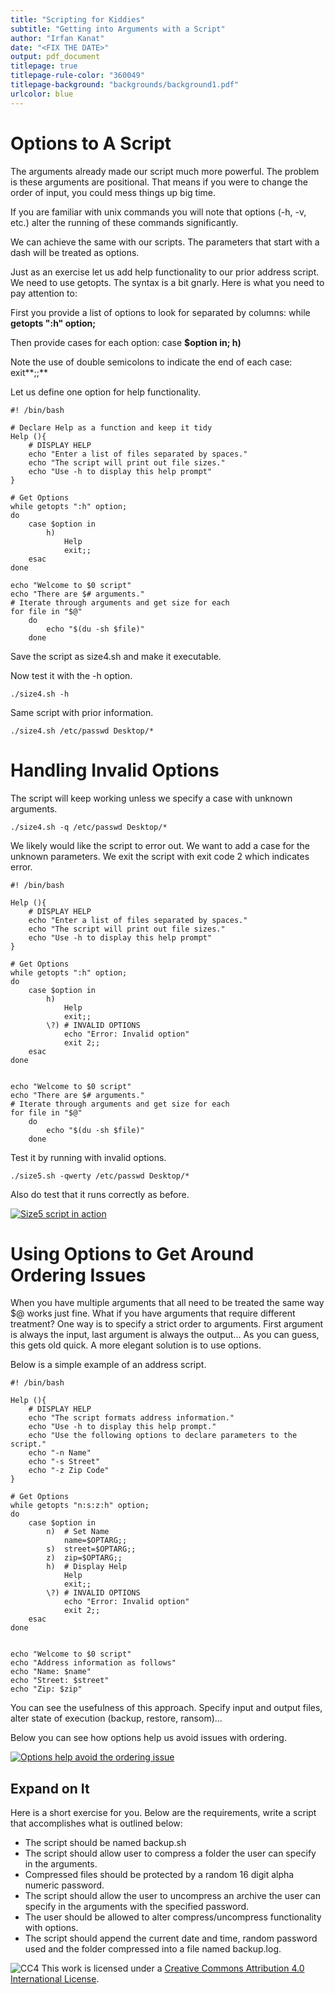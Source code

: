 ```yaml
---
title: "Scripting for Kiddies"
subtitle: "Getting into Arguments with a Script"
author: "Irfan Kanat"
date: "<FIX THE DATE>"
output: pdf_document
titlepage: true
titlepage-rule-color: "360049"
titlepage-background: "backgrounds/background1.pdf"
urlcolor: blue
---
```


# Options to A Script

The arguments already made our script much more powerful. The problem is these arguments are positional. That means if you were to change the order of input, you could mess things up big time.

If you are familiar with unix commands you will note that options (-h, -v, etc.) alter the running of these commands significantly. 

We can achieve the same with our scripts. The parameters that start with a dash will be treated as options.

Just as an exercise let us add help functionality to our prior address script. We need to use getopts. The syntax is a bit gnarly. Here is what you need to pay attention to:

First you provide a list of options to look for separated by columns: while **getopts ":h" option;**

Then provide cases for each option: case **$option in; h)**

Note the use of double semicolons to indicate the end of each case: exit**;;**

Let us define one option for help functionality.

    #! /bin/bash
    
    # Declare Help as a function and keep it tidy
    Help (){
        # DISPLAY HELP
        echo "Enter a list of files separated by spaces."
        echo "The script will print out file sizes."
        echo "Use -h to display this help prompt"
    }
    
    # Get Options
    while getopts ":h" option;
    do
        case $option in
            h) 
                Help
                exit;;
        esac
    done
    
    echo "Welcome to $0 script"
    echo "There are $# arguments."
    # Iterate through arguments and get size for each
    for file in "$@"
        do
            echo "$(du -sh $file)"
        done


Save the script as size4.sh and make it executable. 

Now test it with the -h option.

    ./size4.sh -h

Same script with prior information. 

    ./size4.sh /etc/passwd Desktop/*

# Handling Invalid Options

The script will keep working unless we specify a case with unknown arguments.

    ./size4.sh -q /etc/passwd Desktop/*

We likely would like the script to error out. We want to add a case for the unknown parameters. We exit the script with exit code 2 which indicates error.

    #! /bin/bash
    
    Help (){
        # DISPLAY HELP
        echo "Enter a list of files separated by spaces."
        echo "The script will print out file sizes."
        echo "Use -h to display this help prompt"
    }
    
    # Get Options
    while getopts ":h" option;
    do
        case $option in
            h) 
                Help
                exit;;
            \?) # INVALID OPTIONS
                echo "Error: Invalid option"
                exit 2;;
        esac
    done
    
    
    echo "Welcome to $0 script"
    echo "There are $# arguments."
    # Iterate through arguments and get size for each
    for file in "$@"
        do
            echo "$(du -sh $file)"
        done


Test it by running with invalid options.

    ./size5.sh -qwerty /etc/passwd Desktop/*

Also do test that it runs correctly as before.

[![Size5 script in action](figures/size5Script.gif)](videos/size5Script.mp4 "Click to watch with audio")


# Using Options to Get Around Ordering Issues

When you have multiple arguments that all need to be treated the same way $@ works just fine. What if you have arguments that require different treatment? One way is to specify a strict order to arguments. First argument is always the input, last argument is always the output... As you can guess, this gets old quick. A more elegant solution is to use options.

Below is a simple example of an address script.

    #! /bin/bash
    
    Help (){
    	# DISPLAY HELP
        echo "The script formats address information."
        echo "Use -h to display this help prompt."
        echo "Use the following options to declare parameters to the script."
        echo "-n Name"
        echo "-s Street"
        echo "-z Zip Code"
    }
    
    # Get Options
    while getopts "n:s:z:h" option;
    do
        case $option in
            n)  # Set Name
                name=$OPTARG;;
            s)  street=$OPTARG;;
            z)  zip=$OPTARG;;
            h)  # Display Help
                Help
                exit;;
            \?) # INVALID OPTIONS
                echo "Error: Invalid option"
                exit 2;;
        esac
    done
    
    
    echo "Welcome to $0 script"
    echo "Address information as follows"
    echo "Name: $name"
    echo "Street: $street"
    echo "Zip: $zip"

You can see the usefulness of this approach. Specify input and output files, alter state of execution (backup, restore, ransom)...

Below you can see how options help us avoid issues with ordering.

[![Options help avoid the ordering issue](figures/addressScript.gif)](videos/addressScript.mp4 "Click to watch with audio")

## Expand on It

Here is a short exercise for you. Below are the requirements, write a script that accomplishes what is outlined below:

+ The script should be named backup.sh
+ The script should allow user to compress a folder the user can specify in the arguments.
+ Compressed files should be protected by a random 16 digit alpha numeric password.
+ The script should allow the user to uncompress an archive the user can specify in the arguments with the specified password.
+ The user should be allowed to alter compress/uncompress functionality with options.
+ The script should append the current date and time, random password used and the folder compressed into a file named backup.log.



![CC4](CC4.png) This work is licensed under a [Creative Commons Attribution 4.0 International License](http://creativecommons.org/licenses/by/4.0/).